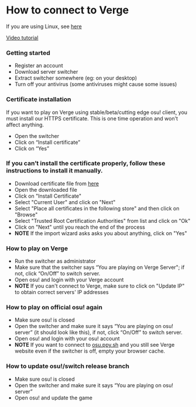 # How to connect to Verge

If you are using Linux, see [here](/index/faq/connecting-linux.md)

[Video tutorial](https://youtu.be/LM5qnegKSrs)

### Getting started

- Register an account
- Download server switcher
- Extract switcher somewhere (eg: on your desktop)
- Turn off your antivirus (some antiviruses might cause some issues)

### Certificate installation

If you want to play on Verge using stable/beta/cutting edge osu! client, you must install our HTTPS certificate. This is one time operation and won't affect anything.

- Open the switcher
- Click on “Install certificate”
- Click on “Yes”

### If you can’t install the certificate properly, follow these instructions to install it manually.

- Download certificate file from [here](https://example.com/)
- Open the downloaded file
- Click on "Install Certificate"
- Select "Current User" and click on "Next"
- Select "Place all certificates in the following store" and then click on "Browse"
- Select "Trusted Root Certification Authorities" from list and click on "Ok"
- Click on "Next" until you reach the end of the process
- **NOTE** If the import wizard asks asks you about anything, click on "Yes"

### How to play on Verge

- Run the switcher as administrator
- Make sure that the switcher says “You are playing on Verge Server"; if not, click “On/Off” to switch server.
- Open osu! and login with your Verge account
- **NOTE** If you can't connect to Verge, make sure to click on "Update IP" to obtain correct servers' IP addresses

### How to play on official osu! again

- Make sure osu! is closed
- Open the switcher and make sure it says “You are playing on osu! server” (it should look like this), if not, click “On/Off” to switch server.
- Open osu! and login with your osu! account
- **NOTE** If you want to connect to [osu.ppy.sh](https://osu.ppy.sh/) and you still see Verge website even if the switcher is off, empty your browser cache.

### How to update osu!/switch release branch

- Make sure osu! is closed
- Open the switcher and make sure it says “You are playing on osu! server”
- Open osu! and update the game
